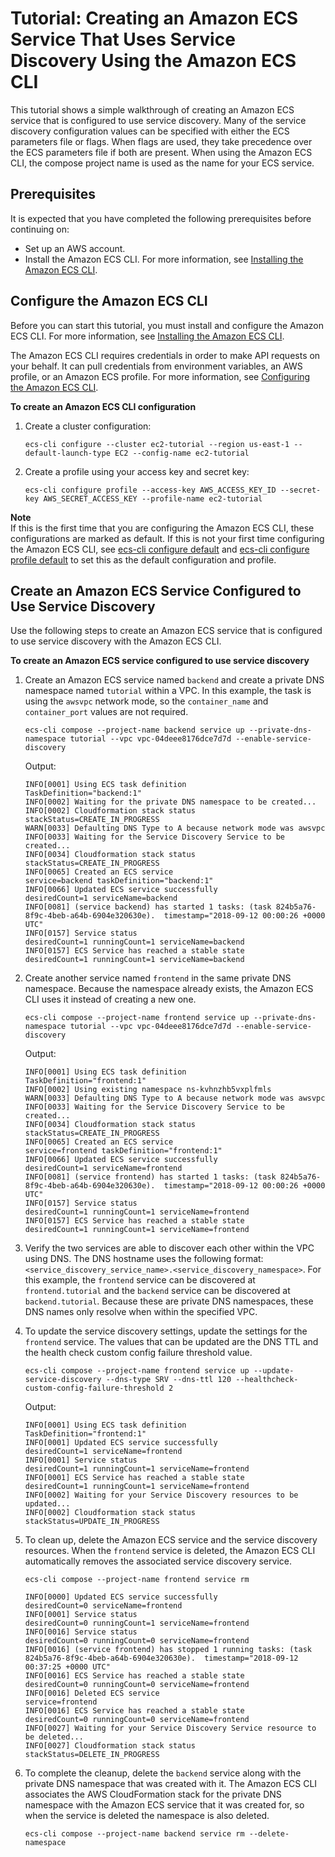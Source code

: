 # Tutorial: Creating an Amazon ECS Service That Uses Service Discovery Using the Amazon ECS CLI<a name="ECS_CLI_tutorial_servicediscovery"></a>

This tutorial shows a simple walkthrough of creating an Amazon ECS service that is configured to use service discovery\. Many of the service discovery configuration values can be specified with either the ECS parameters file or flags\. When flags are used, they take precedence over the ECS parameters file if both are present\. When using the Amazon ECS CLI, the compose project name is used as the name for your ECS service\.

## Prerequisites<a name="ECS_CLI_tutorial_servicediscovery_prerequisites"></a>

It is expected that you have completed the following prerequisites before continuing on:
+ Set up an AWS account\.
+ Install the Amazon ECS CLI\. For more information, see [Installing the Amazon ECS CLI](ECS_CLI_installation.md)\.

## Configure the Amazon ECS CLI<a name="ECS_CLI_tutorial_servicediscovery_configure"></a>

Before you can start this tutorial, you must install and configure the Amazon ECS CLI\. For more information, see [Installing the Amazon ECS CLI](ECS_CLI_installation.md)\.

The Amazon ECS CLI requires credentials in order to make API requests on your behalf\. It can pull credentials from environment variables, an AWS profile, or an Amazon ECS profile\. For more information, see [Configuring the Amazon ECS CLI](ECS_CLI_Configuration.md)\.

**To create an Amazon ECS CLI configuration**

1. Create a cluster configuration:

   ```
   ecs-cli configure --cluster ec2-tutorial --region us-east-1 --default-launch-type EC2 --config-name ec2-tutorial
   ```

1. Create a profile using your access key and secret key:

   ```
   ecs-cli configure profile --access-key AWS_ACCESS_KEY_ID --secret-key AWS_SECRET_ACCESS_KEY --profile-name ec2-tutorial
   ```
**Note**  
If this is the first time that you are configuring the Amazon ECS CLI, these configurations are marked as default\. If this is not your first time configuring the Amazon ECS CLI, see [ecs\-cli configure default](cmd-ecs-cli-configure-default.md) and [ecs\-cli configure profile default](cmd-ecs-cli-configure-profile-default.md) to set this as the default configuration and profile\.

## Create an Amazon ECS Service Configured to Use Service Discovery<a name="ECS_CLI_tutorial_servicediscovery_create"></a>

Use the following steps to create an Amazon ECS service that is configured to use service discovery with the Amazon ECS CLI\.

**To create an Amazon ECS service configured to use service discovery**

1. Create an Amazon ECS service named `backend` and create a private DNS namespace named `tutorial` within a VPC\. In this example, the task is using the `awsvpc` network mode, so the `container_name` and `container_port` values are not required\.

   ```
   ecs-cli compose --project-name backend service up --private-dns-namespace tutorial --vpc vpc-04deee8176dce7d7d --enable-service-discovery
   ```

   Output:

   ```
   INFO[0001] Using ECS task definition                     TaskDefinition="backend:1"
   INFO[0002] Waiting for the private DNS namespace to be created...
   INFO[0002] Cloudformation stack status                   stackStatus=CREATE_IN_PROGRESS
   WARN[0033] Defaulting DNS Type to A because network mode was awsvpc
   INFO[0033] Waiting for the Service Discovery Service to be created...
   INFO[0034] Cloudformation stack status                   stackStatus=CREATE_IN_PROGRESS
   INFO[0065] Created an ECS service                        service=backend taskDefinition="backend:1"
   INFO[0066] Updated ECS service successfully              desiredCount=1 serviceName=backend
   INFO[0081] (service backend) has started 1 tasks: (task 824b5a76-8f9c-4beb-a64b-6904e320630e).  timestamp="2018-09-12 00:00:26 +0000 UTC"
   INFO[0157] Service status                                desiredCount=1 runningCount=1 serviceName=backend
   INFO[0157] ECS Service has reached a stable state        desiredCount=1 runningCount=1 serviceName=backend
   ```

1. Create another service named `frontend` in the same private DNS namespace\. Because the namespace already exists, the Amazon ECS CLI uses it instead of creating a new one\.

   ```
   ecs-cli compose --project-name frontend service up --private-dns-namespace tutorial --vpc vpc-04deee8176dce7d7d --enable-service-discovery
   ```

   Output:

   ```
   INFO[0001] Using ECS task definition                     TaskDefinition="frontend:1"
   INFO[0002] Using existing namespace ns-kvhnzhb5vxplfmls
   WARN[0033] Defaulting DNS Type to A because network mode was awsvpc
   INFO[0033] Waiting for the Service Discovery Service to be created...
   INFO[0034] Cloudformation stack status                   stackStatus=CREATE_IN_PROGRESS
   INFO[0065] Created an ECS service                        service=frontend taskDefinition="frontend:1"
   INFO[0066] Updated ECS service successfully              desiredCount=1 serviceName=frontend
   INFO[0081] (service frontend) has started 1 tasks: (task 824b5a76-8f9c-4beb-a64b-6904e320630e).  timestamp="2018-09-12 00:00:26 +0000 UTC"
   INFO[0157] Service status                                desiredCount=1 runningCount=1 serviceName=frontend
   INFO[0157] ECS Service has reached a stable state        desiredCount=1 runningCount=1 serviceName=frontend
   ```

1. Verify the two services are able to discover each other within the VPC using DNS\. The DNS hostname uses the following format: `<service_discovery_service_name>.<service_discovery_namespace>`\. For this example, the `frontend` service can be discovered at `frontend.tutorial` and the `backend` service can be discovered at `backend.tutorial`\. Because these are private DNS namespaces, these DNS names only resolve when within the specified VPC\.

1. To update the service discovery settings, update the settings for the `frontend` service\. The values that can be updated are the DNS TTL and the health check custom config failure threshold value\.

   ```
   ecs-cli compose --project-name frontend service up --update-service-discovery --dns-type SRV --dns-ttl 120 --healthcheck-custom-config-failure-threshold 2
   ```

   Output:

   ```
   INFO[0001] Using ECS task definition                     TaskDefinition="frontend:1"
   INFO[0001] Updated ECS service successfully              desiredCount=1 serviceName=frontend
   INFO[0001] Service status                                desiredCount=1 runningCount=1 serviceName=frontend
   INFO[0001] ECS Service has reached a stable state        desiredCount=1 runningCount=1 serviceName=frontend
   INFO[0002] Waiting for your Service Discovery resources to be updated...
   INFO[0002] Cloudformation stack status                   stackStatus=UPDATE_IN_PROGRESS
   ```

1. To clean up, delete the Amazon ECS service and the service discovery resources\. When the `frontend` service is deleted, the Amazon ECS CLI automatically removes the associated service discovery service\.

   ```
   ecs-cli compose --project-name frontend service rm
   ```

   ```
   INFO[0000] Updated ECS service successfully              desiredCount=0 serviceName=frontend
   INFO[0001] Service status                                desiredCount=0 runningCount=1 serviceName=frontend
   INFO[0016] Service status                                desiredCount=0 runningCount=0 serviceName=frontend
   INFO[0016] (service frontend) has stopped 1 running tasks: (task 824b5a76-8f9c-4beb-a64b-6904e320630e).  timestamp="2018-09-12 00:37:25 +0000 UTC"
   INFO[0016] ECS Service has reached a stable state        desiredCount=0 runningCount=0 serviceName=frontend
   INFO[0016] Deleted ECS service                           service=frontend
   INFO[0016] ECS Service has reached a stable state        desiredCount=0 runningCount=0 serviceName=frontend
   INFO[0027] Waiting for your Service Discovery Service resource to be deleted...
   INFO[0027] Cloudformation stack status                   stackStatus=DELETE_IN_PROGRESS
   ```

1. To complete the cleanup, delete the `backend` service along with the private DNS namespace that was created with it\. The Amazon ECS CLI associates the AWS CloudFormation stack for the private DNS namespace with the Amazon ECS service that it was created for, so when the service is deleted the namespace is also deleted\.

   ```
   ecs-cli compose --project-name backend service rm --delete-namespace
   ```